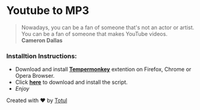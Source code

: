 # Youtube to MP3
> Nowadays, you can be a fan of someone that's not an actor or artist. You can be a fan of someone that makes YouTube videos.  
__Cameron Dallas__

### Installtion Instructions:
- Download and install __[Tempermonkey](https://tampermonkey.net/)__ extention on Firefox, Chrome or Opera Browser.
- Click __[here](https://github.com/rytotul/Youtube2mp3/raw/master/Youtube2mp3.user.js)__ to download and install the script.
- _Enjoy_

Created with :heart: by [Totul](https://github.com/rytotul/)
